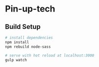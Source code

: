 # Pin-up-tech
## Build Setup

``` bash
# install dependencies
npm install
npm rebuild node-sass

# serve with hot reload at localhost:3000
gulp watch
```
